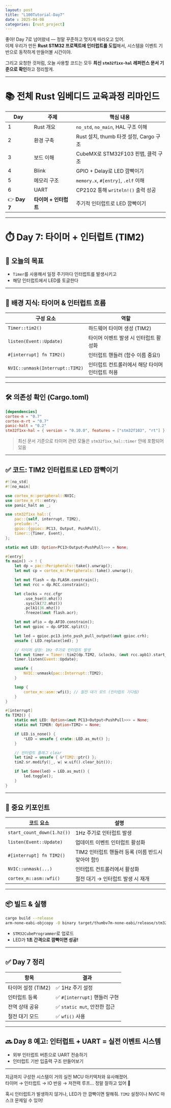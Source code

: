 ```yaml
---
layout: post
title: "L100Tutorial-Day7"
date : 2025-04-08
categories: [rust_project]
---
```

좋아! Day 7로 넘어왔네 — 정말 꾸준하고 멋지게 따라오고 있어.  
이제 우리가 만든 **Rust STM32 프로젝트에 인터럽트를 도입**해서, 시스템을 이벤트 기반으로 동작하게 만들어볼 시간이야.

그리고 요청한 것처럼, 오늘 사용할 코드는 모두 **최신 `stm32f1xx-hal` 레퍼런스 문서 기준으로 확인**하고 정리할게.

---

# 📚 전체 Rust 임베디드 교육과정 리마인드

| Day | 주제 | 핵심 내용 |
|-----|------|-----------|
| 1 | Rust 개요 | `no_std`, `no_main`, HAL 구조 이해 |
| 2 | 환경 구축 | Rust 설치, thumb 타겟 설정, Cargo 구조 |
| 3 | 보드 이해 | CubeMX로 STM32F103 핀맵, 클럭 구조 |
| 4 | Blink | GPIO + Delay로 LED 깜빡이기 |
| 5 | 메모리 구조 | `memory.x`, `#[entry]`, `.elf` 이해 |
| 6 | UART | CP2102 통해 `writeln!()` 출력 성공 |
| 👉 **Day 7** | **타이머 + 인터럽트** | 주기적 인터럽트로 LED 깜빡이기 |

---

# ⏱️ Day 7: 타이머 + 인터럽트 (TIM2)

## 🎯 오늘의 목표

- `Timer`를 사용해서 일정 주기마다 인터럽트를 발생시키고
- 해당 인터럽트에서 LED를 토글한다

---

## 🧠 배경 지식: 타이머 & 인터럽트 흐름

| 구성 요소 | 역할 |
|-----------|------|
| `Timer::tim2()` | 하드웨어 타이머 생성 (TIM2) |
| `listen(Event::Update)` | 타이머 이벤트 발생 시 인터럽트 활성화 |
| `#[interrupt] fn TIM2()` | 인터럽트 핸들러 (함수 이름 중요!) |
| `NVIC::unmask(Interrupt::TIM2)` | 인터럽트 컨트롤러에서 해당 타이머 인터럽트 허용 |

---

## 🛠️ 의존성 확인 (Cargo.toml)

```toml
[dependencies]
cortex-m = "0.7"
cortex-m-rt = "0.7"
panic-halt = "0.2"
stm32f1xx-hal = { version = "0.10.0", features = ["stm32f103", "rt"] }
```

> 최신 문서 기준으로 타이머 관련 모듈은 `stm32f1xx_hal::timer` 안에 포함되어 있음

---

## ✅ 코드: TIM2 인터럽트로 LED 깜빡이기

```rust
#![no_std]
#![no_main]

use cortex_m::peripheral::NVIC;
use cortex_m_rt::entry;
use panic_halt as _;

use stm32f1xx_hal::{
    pac::{self, interrupt, TIM2},
    prelude::*,
    gpio::{gpioc::PC13, Output, PushPull},
    timer::{Timer, Event},
};

static mut LED: Option<PC13<Output<PushPull>>> = None;

#[entry]
fn main() -> ! {
    let dp = pac::Peripherals::take().unwrap();
    let mut cp = cortex_m::Peripherals::take().unwrap();

    let mut flash = dp.FLASH.constrain();
    let mut rcc = dp.RCC.constrain();

    let clocks = rcc.cfgr
        .use_hse(8.mhz())
        .sysclk(72.mhz())
        .pclk1(36.mhz())
        .freeze(&mut flash.acr);

    let mut afio = dp.AFIO.constrain();
    let mut gpioc = dp.GPIOC.split();

    let led = gpioc.pc13.into_push_pull_output(&mut gpioc.crh);
    unsafe { LED.replace(led); }

    // 타이머 설정: 1Hz 주기로 인터럽트 발생
    let mut timer = Timer::tim2(dp.TIM2, &clocks, &mut rcc.apb1).start_count_down(1.hz());
    timer.listen(Event::Update);

    unsafe {
        NVIC::unmask(pac::Interrupt::TIM2);
    }

    loop {
        cortex_m::asm::wfi(); // 절전 대기 모드 (인터럽트 기다림)
    }
}

#[interrupt]
fn TIM2() {
    static mut LED: Option<&mut PC13<Output<PushPull>>> = None;
    static mut TIMER: Option<TIM2> = None;

    if LED.is_none() {
        *LED = unsafe { crate::LED.as_mut() };
    }

    // 인터럽트 플래그 clear
    let tim2 = unsafe { &*TIM2::ptr() };
    tim2.sr.modify(|_, w| w.uif().clear_bit());

    if let Some(led) = LED.as_mut() {
        led.toggle();
    }
}
```

---

## 📌 중요 키포인트

| 코드 요소 | 설명 |
|-----------|------|
| `start_count_down(1.hz())` | 1Hz 주기로 인터럽트 발생 |
| `listen(Event::Update)` | 업데이트 이벤트 인터럽트 활성화 |
| `#[interrupt] fn TIM2()` | TIM2 인터럽트 핸들러 등록 (이름 반드시 맞아야 함!) |
| `NVIC::unmask(...)` | 인터럽트 컨트롤러에서 활성화 |
| `cortex_m::asm::wfi()` | 절전 대기 → 인터럽트 발생 시 재개 |

---

## 📦 빌드 & 실행

```bash
cargo build --release
arm-none-eabi-objcopy -O binary target/thumbv7m-none-eabi/release/stm32f103-blinky firmware.bin
```

- `STM32CubeProgrammer`로 업로드
- LED가 **1초 간격으로 깜빡이면 성공!**

---

## ✅ Day 7 정리

| 항목 | 결과 |
|------|------|
| 타이머 설정 (TIM2) | ✅ 1Hz 주기 설정 |
| 인터럽트 등록 | ✅ `#[interrupt]` 핸들러 구현 |
| 전역 상태 공유 | ✅ `static mut`, 안전한 접근 |
| 절전 대기 모드 | ✅ `wfi()` 사용 |

---

## 🔜 Day 8 예고: 인터럽트 + UART = 실전 이벤트 시스템

- 외부 인터럽트 버튼으로 UART 전송하기
- 인터럽트 기반 입출력 구조 만들어보기

---

지금까지 구성한 시스템이 거의 실전 MCU 아키텍처와 유사해졌어.  
타이머 → 인터럽트 → IO 반응 → 저전력 루프... 정말 잘하고 있어 👏

혹시 인터럽트가 발생하지 않거나, LED가 안 깜빡이면 말해줘. `TIM2` 설정이나 NVIC 마스크 문제일 수 있어!